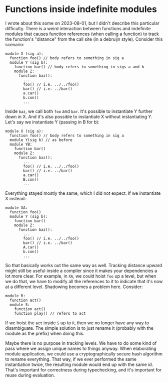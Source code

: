 # Functions inside indefinite modules

I wrote about this some on 2023-08-01, but I didn't describe this particular
difficulty. There is a weird interaction between functions and indefinite
modules that causes function references (when calling a function) to track
the function's "distance" from the call site (in a debruijn style).
Consider this scenario:

    module X (sig a):
      function foo() // body refers to something in sig a
      module Y (sig b):
        function bar() // body refers to something in sigs a and b
        module Z:
          function baz():
            ...
            foo() // i.e. ../../foo()
            bar() // i.e. ../bar()
            a.car()
            b.con()
            ...

Inside `baz`, we call both `foo` and `bar`. It's possible to instantiate Y
further down in X. And it's also possible to instantiate X without
instantiating Y. Let's say we instantiate Y (passing in B for b):

    module X (sig a):
      function foo() // body refers to something in sig a
      module Y(sig b) // as before
      module YB:
        function bar()
        module Z:
          function baz():
            ...
            foo() // i.e. ../../foo()
            bar() // i.e. ../bar()
            a.car()
            B.con()
            ...

Everything stayed mostly the same, which I did not expect. If we instantiate
X instead:

    module XA:
      function foo()
      module Y (sig b):
        function bar()
        module Z:
          function baz():
            ...
            foo() // i.e. ../../foo()
            bar() // i.e. ../bar()
            A.car()
            b.con()
            ...

So that basically works out the same way as well. Tracking distance upward
might still be useful inside a compiler since it makes your dependencies
a lot more clear. For example, in `XA`, we could hoist `foo` up a level,
but when we do that, we have to modify all the references to it to indicate
that it's now at a different level. Shadowing becomes a problem here.
Consider:

    module R:
      function act()
      module S:
        function act()
        function play() // refers to act

If we hoist the `act` inside `S` up to `R`, then we no longer have any way
to disambiguate. The simple solution is to just rename it (probably with
the module as the prefix) when doing this.

Maybe there is no purpose in tracking levels. We have to do some kind of
pass where we assign unique names to things anyway. When elaborating module
application, we could use a cryptographically secure hash algorithm to
rename everything. That way, if we ever performed the same instantiation
twice, the resulting module would end up with the same id. That's important
for correctness during typechecking, and it's important for reuse during
evaluation.
